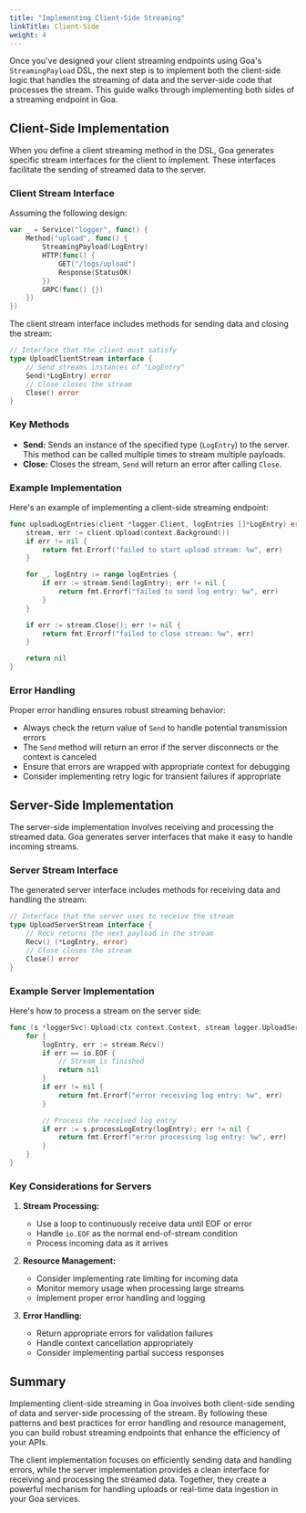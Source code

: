 ```yaml
---
title: "Implementing Client-Side Streaming"
linkTitle: Client-Side
weight: 4
---
```


Once you've designed your client streaming endpoints using Goa's
`StreamingPayload` DSL, the next step is to implement both the client-side logic
that handles the streaming of data and the server-side code that processes the
stream. This guide walks through implementing both sides of a streaming endpoint
in Goa.

## Client-Side Implementation

When you define a client streaming method in the DSL, Goa generates specific
stream interfaces for the client to implement. These interfaces facilitate the
sending of streamed data to the server.

### Client Stream Interface

Assuming the following design:

```go
var _ = Service("logger", func() {
    Method("upload", func() {
        StreamingPayload(LogEntry)
        HTTP(func() {
            GET("/logs/upload")
            Response(StatusOK)
        })
        GRPC(func() {})
    })
})
```

The client stream interface includes methods for sending data and closing the stream:

```go
// Interface that the client must satisfy
type UploadClientStream interface {
    // Send streams instances of "LogEntry"
    Send(*LogEntry) error
    // Close closes the stream
    Close() error
}
```

### Key Methods

- **Send:** Sends an instance of the specified type (`LogEntry`) to the server.
  This method can be called multiple times to stream multiple payloads.
- **Close:** Closes the stream, `Send` will return an error after calling `Close`.

### Example Implementation

Here's an example of implementing a client-side streaming endpoint:

```go
func uploadLogEntries(client *logger.Client, logEntries []*LogEntry) error {
    stream, err := client.Upload(context.Background())
    if err != nil {
        return fmt.Errorf("failed to start upload stream: %w", err)
    }

    for _, logEntry := range logEntries {
        if err := stream.Send(logEntry); err != nil {
            return fmt.Errorf("failed to send log entry: %w", err)
        }
    }

    if err := stream.Close(); err != nil {
        return fmt.Errorf("failed to close stream: %w", err)
    }

    return nil
}
```

### Error Handling

Proper error handling ensures robust streaming behavior:

- Always check the return value of `Send` to handle potential transmission errors
- The `Send` method will return an error if the server disconnects or the context is canceled
- Ensure that errors are wrapped with appropriate context for debugging
- Consider implementing retry logic for transient failures if appropriate

## Server-Side Implementation

The server-side implementation involves receiving and processing the streamed
data. Goa generates server interfaces that make it easy to handle incoming
streams.

### Server Stream Interface

The generated server interface includes methods for receiving data and handling the stream:

```go
// Interface that the server uses to receive the stream
type UploadServerStream interface {
    // Recv returns the next payload in the stream
    Recv() (*LogEntry, error)
    // Close closes the stream
    Close() error
}
```

### Example Server Implementation

Here's how to process a stream on the server side:

```go
func (s *loggerSvc) Upload(ctx context.Context, stream logger.UploadServerStream) error {
    for {
        logEntry, err := stream.Recv()
        if err == io.EOF {
            // Stream is finished
            return nil
        }
        if err != nil {
            return fmt.Errorf("error receiving log entry: %w", err)
        }

        // Process the received log entry
        if err := s.processLogEntry(logEntry); err != nil {
            return fmt.Errorf("error processing log entry: %w", err)
        }
    }
}
```

### Key Considerations for Servers

1. **Stream Processing:**
   - Use a loop to continuously receive data until EOF or error
   - Handle `io.EOF` as the normal end-of-stream condition
   - Process incoming data as it arrives

2. **Resource Management:**
   - Consider implementing rate limiting for incoming data
   - Monitor memory usage when processing large streams
   - Implement proper error handling and logging

3. **Error Handling:**
   - Return appropriate errors for validation failures
   - Handle context cancellation appropriately
   - Consider implementing partial success responses

## Summary

Implementing client-side streaming in Goa involves both client-side sending of
data and server-side processing of the stream. By following these patterns and
best practices for error handling and resource management, you can build robust
streaming endpoints that enhance the efficiency of your APIs.

The client implementation focuses on efficiently sending data and handling
errors, while the server implementation provides a clean interface for receiving
and processing the streamed data. Together, they create a powerful mechanism for
handling uploads or real-time data ingestion in your Goa services.